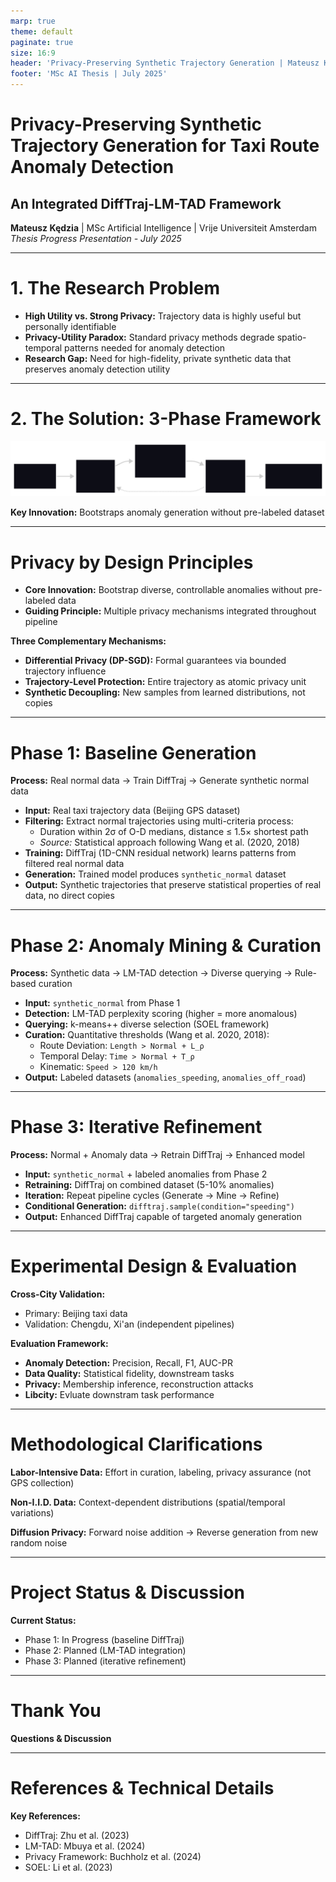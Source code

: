 ```yaml
---
marp: true
theme: default
paginate: true
size: 16:9
header: 'Privacy-Preserving Synthetic Trajectory Generation | Mateusz Kędzia'
footer: 'MSc AI Thesis | July 2025'
---
```


<!-- _class: lead -->
# Privacy-Preserving Synthetic Trajectory Generation for Taxi Route Anomaly Detection
## An Integrated DiffTraj-LM-TAD Framework
**Mateusz Kędzia** | MSc Artificial Intelligence | Vrije Universiteit Amsterdam
*Thesis Progress Presentation - July 2025*

---

# 1. The Research Problem

- **High Utility vs. Strong Privacy:** Trajectory data is highly useful but personally identifiable
- **Privacy-Utility Paradox:** Standard privacy methods degrade spatio-temporal patterns needed for anomaly detection
- **Research Gap:** Need for high-fidelity, private synthetic data that preserves anomaly detection utility

---

# 2. The Solution: 3-Phase Framework

![Framework Overview](mermaid-diagram.svg)

**Key Innovation:** Bootstraps anomaly generation without pre-labeled dataset

---

# Privacy by Design Principles

- **Core Innovation:** Bootstrap diverse, controllable anomalies without pre-labeled data
- **Guiding Principle:** Multiple privacy mechanisms integrated throughout pipeline

**Three Complementary Mechanisms:**
- **Differential Privacy (DP-SGD):** Formal guarantees via bounded trajectory influence
- **Trajectory-Level Protection:** Entire trajectory as atomic privacy unit  
- **Synthetic Decoupling:** New samples from learned distributions, not copies

---

# Phase 1: Baseline Generation

**Process:** Real normal data → Train DiffTraj → Generate synthetic normal data

- **Input:** Real taxi trajectory data (Beijing GPS dataset)
- **Filtering:** Extract normal trajectories using multi-criteria process:
  - Duration within 2σ of O-D medians, distance ≤ 1.5× shortest path
  - *Source:* Statistical approach following Wang et al. (2020, 2018)
- **Training:** DiffTraj (1D-CNN residual network) learns patterns from filtered real normal data
- **Generation:** Trained model produces `synthetic_normal` dataset
- **Output:** Synthetic trajectories that preserve statistical properties of real data, no direct copies

---

# Phase 2: Anomaly Mining & Curation

**Process:** Synthetic data → LM-TAD detection → Diverse querying → Rule-based curation

- **Input:** `synthetic_normal` from Phase 1
- **Detection:** LM-TAD perplexity scoring (higher = more anomalous)
- **Querying:** k-means++ diverse selection (SOEL framework)
- **Curation:** Quantitative thresholds (Wang et al. 2020, 2018):
  - Route Deviation: `Length > Normal + L_ρ`
  - Temporal Delay: `Time > Normal + T_ρ`
  - Kinematic: `Speed > 120 km/h`
- **Output:** Labeled datasets (`anomalies_speeding`, `anomalies_off_road`)

---

# Phase 3: Iterative Refinement

**Process:** Normal + Anomaly data → Retrain DiffTraj → Enhanced model

- **Input:** `synthetic_normal` + labeled anomalies from Phase 2
- **Retraining:** DiffTraj on combined dataset (5-10% anomalies)
- **Iteration:** Repeat pipeline cycles (Generate → Mine → Refine)
- **Conditional Generation:** `difftraj.sample(condition="speeding")`
- **Output:** Enhanced DiffTraj capable of targeted anomaly generation

---

# Experimental Design & Evaluation

**Cross-City Validation:**
- Primary: Beijing taxi data
- Validation: Chengdu, Xi'an (independent pipelines)

**Evaluation Framework:**
- **Anomaly Detection:** Precision, Recall, F1, AUC-PR
- **Data Quality:** Statistical fidelity, downstream tasks
- **Privacy:** Membership inference, reconstruction attacks
- **Libcity:** Evluate downstram task performance

---

# Methodological Clarifications

**Labor-Intensive Data:** Effort in curation, labeling, privacy assurance (not GPS collection)

**Non-I.I.D. Data:** Context-dependent distributions (spatial/temporal variations)

**Diffusion Privacy:** Forward noise addition → Reverse generation from new random noise

---

# Project Status & Discussion

**Current Status:**
- Phase 1: In Progress (baseline DiffTraj)
- Phase 2: Planned (LM-TAD integration)
- Phase 3: Planned (iterative refinement)

---

<!-- _class: lead -->
# Thank You
**Questions & Discussion**

---

# References & Technical Details

**Key References:**
- DiffTraj: Zhu et al. (2023)
- LM-TAD: Mbuya et al. (2024)  
- Privacy Framework: Buchholz et al. (2024)
- SOEL: Li et al. (2023)